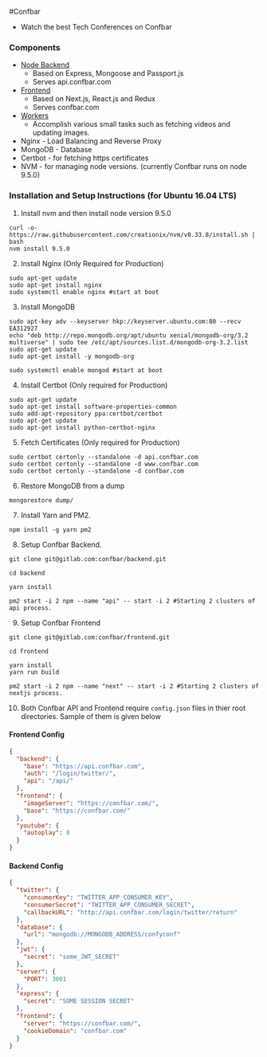 #Confbar

- Watch the best Tech Conferences on Confbar

### Components
- [Node Backend](https://gitlab.com/confbar/backend)
  - Based on Express, Mongoose and Passport.js
  - Serves api.confbar.com
- [Frontend](https://gitlab.com/confbar/frontend)
  - Based on Next.js, React.js and Redux
  - Serves confbar.com
- [Workers](https://gitlab.com/confbar/workers)
  - Accomplish various small tasks such as fetching videos and updating images.
- Nginx - Load Balancing and Reverse Proxy
- MongoDB - Database
- Certbot - for fetching https certificates
- NVM - for managing node versions. (currently Confbar runs on node 9.5.0)

### Installation and Setup Instructions (for Ubuntu 16.04 LTS)
1. Install nvm and then install node version 9.5.0

```
curl -o- https://raw.githubusercontent.com/creationix/nvm/v0.33.8/install.sh | bash
nvm install 9.5.0
```

2. Install Nginx (Only Required for Production)

```
sudo apt-get update
sudo apt-get install nginx
sudo systemctl enable nginx #start at boot

```

3. Install MongoDB

```
sudo apt-key adv --keyserver hkp://keyserver.ubuntu.com:80 --recv EA312927
echo "deb http://repo.mongodb.org/apt/ubuntu xenial/mongodb-org/3.2 multiverse" | sudo tee /etc/apt/sources.list.d/mongodb-org-3.2.list
sudo apt-get update
sudo apt-get install -y mongodb-org

sudo systemctl enable mongod #start at boot
```

4. Install Certbot (Only required for Production)

```
sudo apt-get update
sudo apt-get install software-properties-common
sudo add-apt-repository ppa:certbot/certbot
sudo apt-get update
sudo apt-get install python-certbot-nginx 

```

5. Fetch Certificates (Only required for Production)

```
sudo certbot certonly --standalone -d api.confbar.com
sudo certbot certonly --standalone -d www.confbar.com
sudo certbot certonly --standalone -d confbar.com
```

6. Restore MongoDB from  a dump

```
mongorestore dump/
```

7. Install Yarn and PM2.

```
npm install -g yarn pm2
``` 

8. Setup Confbar Backend.

```
git clone git@gitlab.com:confbar/backend.git

cd backend

yarn install

pm2 start -i 2 npm --name "api" -- start -i 2 #Starting 2 clusters of api process.

```

9. Setup Confbar Frontend

```
git clone git@gitlab.com:confbar/frontend.git

cd frontend

yarn install
yarn run build

pm2 start -i 2 npm --name "next" -- start -i 2 #Starting 2 clusters of nextjs process.
```

10. Both Confbar API and Frontend require `config.json` files in thier root directories. Sample of them is given below


#### Frontend Config

```json
{
  "backend": {
    "base": "https://api.confbar.com",
    "auth": "/login/twitter/",
    "api": "/api/"
  },
  "frontend": {
    "imageServer": "https://confbar.com/",
    "base": "https://confbar.com/"
  },
  "youtube": {
    "autoplay": 0
  }
}

```

#### Backend Config

```json
{
  "twitter": {
    "consumerKey": "TWITTER_APP_CONSUMER_KEY",
    "consumerSecret": "TWITTER_APP_CONSUMER_SECRET",
    "callbackURL": "http://api.confbar.com/login/twitter/return"
  },
  "database": {
    "url": "mongodb://MONGODB_ADDRESS/confyconf"
  },
  "jwt": {
    "secret": "some_JWT_SECRET"
  },
  "server": {
    "PORT": 3001
  },
  "express": {
    "secret": "SOME SESSION SECRET"
  },
  "frontend": {
    "server": "https://confbar.com/",
    "cookieDomain": "confbar.com"
  }
}

```
